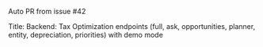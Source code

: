 Auto PR from issue #42

Title: Backend: Tax Optimization endpoints (full, ask, opportunities, planner, entity, depreciation, priorities) with demo mode
